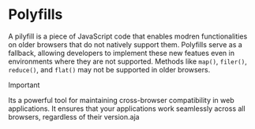 # Polyfills
A pilyfill is a piece of JavaScript code that enables modren functionalities on older browsers that do not natively support them. Polyfills serve as a fallback, allowing developers to implement these new featues even in environments where they are not supported.
Methods like `map()`, `filer()`, `reduce()`, and `flat()` may not be supported in older browsers.
> [!IMPORTANT]
> Its a powerful tool for maintaining cross-browser compatibility in web applications. It ensures that your applications work seamlessly across all browsers, regardless of their version.aja